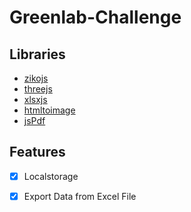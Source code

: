 # Greenlab-Challenge

## Libraries
- [zikojs](https://github.com/zakarialaoui10/ziko.js) 
- [threejs](https://github.com/zakarialaoui10/ziko.js) 
- [xlsxjs](https://github.com/zakarialaoui10/ziko.js) 
- [htmltoimage](https://github.com/zakarialaoui10/ziko.js) 
- [jsPdf](https://github.com/zakarialaoui10/ziko.js) 


## Features 
 - [x] Localstorage
 - [x] Export Data from Excel File

